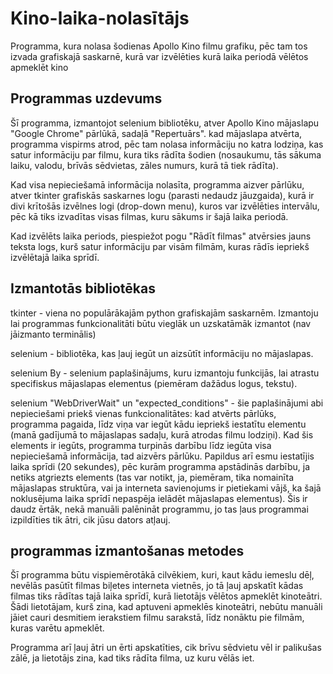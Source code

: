 # Kino-laika-nolasītājs
Programma, kura nolasa šodienas Apollo Kino filmu grafiku, pēc tam tos izvada grafiskajā saskarnē, kurā var izvēlēties kurā laika periodā vēlētos apmeklēt kino

## Programmas uzdevums
Šī programma, izmantojot selenium bibliotēku, atver Apollo Kino mājaslapu "Google Chrome" pārlūkā, sadaļā "Repertuārs". kad mājaslapa atvērta, programma vispirms atrod, pēc tam nolasa informāciju no katra lodziņa, kas satur informāciju par filmu, kura tiks rādīta šodien (nosaukumu, tās sākuma laiku, valodu, brīvās sēdvietas, zāles numurs, kurā tā tiek rādīta).

Kad visa nepieciešamā informācija nolasīta, programma aizver pārlūku, atver tkinter grafiskās saskarnes logu (parasti nedaudz jāuzgaida), kurā ir divi krītošās izvēlnes logi (drop-down menu), kuros var izvēlēties intervālu, pēc kā tiks izvadītas visas filmas, kuru sākums ir šajā laika periodā.

Kad izvēlēts laika periods, piespiežot pogu "Rādīt filmas" atvērsies jauns teksta logs, kurš satur informāciju par visām filmām, kuras rādīs iepriekš izvēlētajā laika sprīdī.

## Izmantotās bibliotēkas
tkinter - viena no populārākajām python grafiskajām saskarnēm. Izmantoju lai programmas funkcionalitāti būtu vieglāk un uzskatāmāk izmantot (nav jāizmanto terminālis)

selenium - bibliotēka, kas ļauj iegūt un aizsūtīt informāciju no mājaslapas.

selenium By - selenium paplašinājums, kuru izmantoju funkcijās, lai atrastu specifiskus mājaslapas elementus (piemēram dažādus logus, tekstu).

selenium "WebDriverWait" un "expected_conditions" - šie paplašinājumi abi nepieciešami priekš vienas funkcionalitātes: 
kad atvērts pārlūks, programma pagaida, līdz viņa var iegūt kādu iepriekš iestatītu elementu (manā gadījumā to mājaslapas sadaļu, kurā atrodas filmu lodziņi). Kad šis elements ir iegūts, programma turpinās darbību līdz iegūta visa nepieciešamā informācija, tad aizvērs pārlūku. Papildus arī esmu iestatījis laika sprīdi (20 sekundes), pēc kurām programma apstādinās darbību, ja netiks atgriezts elements (tas var notikt, ja, piemēram, tika nomainīta mājaslapas struktūra, vai ja interneta savienojums ir pietiekami vājš, ka šajā noklusējuma laika sprīdī nepaspēja ielādēt mājaslapas elementus). Šis ir daudz ērtāk, nekā manuāli palēnināt programmu, jo tas ļaus programmai izpildīties tik ātri, cik jūsu dators atļauj.

## programmas izmantošanas metodes
Šī programma būtu vispiemērotākā cilvēkiem, kuri, kaut kādu iemeslu dēļ, nevēlās pasūtīt filmas biļetes interneta vietnēs, jo tā ļauj apskatīt kādas filmas tiks rādītas tajā laika sprīdī, kurā lietotājs vēlētos apmeklēt kinoteātri. Šādi lietotājam, kurš zina, kad aptuveni apmeklēs kinoteātri, nebūtu manuāli jāiet cauri desmitiem ierakstiem filmu sarakstā, līdz nonāktu pie filmām, kuras varētu apmeklēt.

Programma arī ļauj ātri un ērti apskatīties, cik brīvu sēdvietu vēl ir palikušas zālē, ja lietotājs zina, kad tiks rādīta filma, uz kuru vēlās iet.
